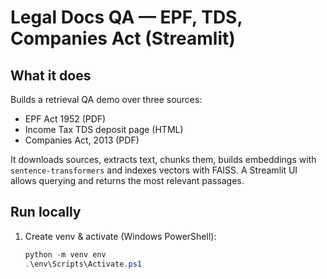 # Legal Docs QA — EPF, TDS, Companies Act (Streamlit)

## What it does
Builds a retrieval QA demo over three sources:
- EPF Act 1952 (PDF)
- Income Tax TDS deposit page (HTML)
- Companies Act, 2013 (PDF)

It downloads sources, extracts text, chunks them, builds embeddings with `sentence-transformers` and indexes vectors with FAISS. A Streamlit UI allows querying and returns the most relevant passages.

## Run locally
1. Create venv & activate (Windows PowerShell):
   ```powershell
   python -m venv env
   .\env\Scripts\Activate.ps1
